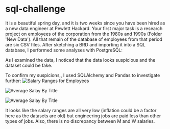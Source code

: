 # sql-challenge

It is a beautiful spring day, and it is two weeks since you have been hired as a new data engineer at Pewlett Hackard. Your first major task is a research project on employees of the corporation from the 1980s and 1990s (Folder 'New Data').
All that remain of the database of employees from that period are six CSV files.
After sketching a BRD and importing it into a SQL database, I performed some analyses with PostgreSQL:

As I examined the data, I noticed that the data looks suspicious and the dataset could be fake. 

To confirm my suspicions,, I used SQLAlchemy and Pandas to investigate further:
![Salary Ranges for Employees](https://github.com/AliceSartori/sql-challenge/blob/main/Salary%20ranges%20for%20employees.png)


![Average Salay By Title](https://github.com/AliceSartori/sql-challenge/blob/main/Average%20salary%20by%20Title.png)


![Average Salay By Title](https://github.com/AliceSartori/sql-challenge/blob/main/Average%20salary%20by%20Sex.png)

It looks like the salary ranges are all very low (inflation could be a factor here as the datasets are old) but engineering jobs are paid less than other types of jobs.
Also, there is no discrepancy between M and W salaries. 
